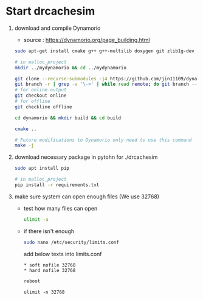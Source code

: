 Start drcachesim
===
1. download and compile Dynamorio
    - source : https://dynamorio.org/page_building.html
    
    ```bash
    sudo apt-get install cmake g++ g++-multilib doxygen git zlib1g-dev libunwind-dev libsnappy-dev liblz4-dev

    # in malloc_project 
    mkdir ../mydynamorio && cd ../mydynamorio
    
    git clone --recurse-submodules -j4 https://github.com/jin11109/dynamorio.git
    git branch -r | grep -v '\->' | while read remote; do git branch --track "${remote#origin/}" "$remote"; done
    # for online output
    git checkout online
    # for offline 
    git checkline offline

    cd dynamorio && mkdir build && cd build

    cmake ..

    # Future modifications to Dynamorio only need to use this command
    make -j
    ```

2. download necessary package in pytohn for ./drcachesim
    ```bash
    sudo apt install pip
    
    # in malloc_project
    pip install -r requirements.txt
    ```

3. make sure system can open enough files (We use 32768) 
    - test how many files can open
        ```bash
        ulimit -a
        ```
    - if there isn't enough

        ```bash
        sudo nano /etc/security/limits.conf
        ```
        add below texts into limits.conf
        ```text
        * soft nofile 32768
        * hard nofile 32768
        ```
        ```bash
        reboot
        ```
        ```
        ulimit -n 32768
        ```
